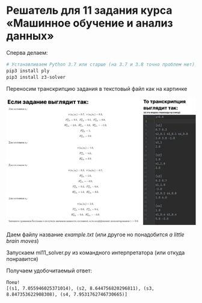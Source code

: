 # Решатель для 11 задания курса «Машинное обучение и анализ данных»

Сперва делаем:
```bash
# Устанавливаем Python 3.7 или старше (на 3.7 и 3.8 точно проблем нет) и затем
pip3 install ply
pip3 install z3-solver
```

Переносим транскрипцию задания в текстовый файл как на картинке

![](showcase_.png)

Даем файлу название *example.txt* (или другое но понадобится *a little brain moves*)

Запускаем ml11_solver.py из командного интерпретатора (или откуда понравится)

Получаем удобочитаемый ответ:
```
Поеш!
[(s1, 7.055946025371014), (s2, 8.644756820296811), (s3, 8.847353622908308), (s4, 7.9531762746730665)]
```
